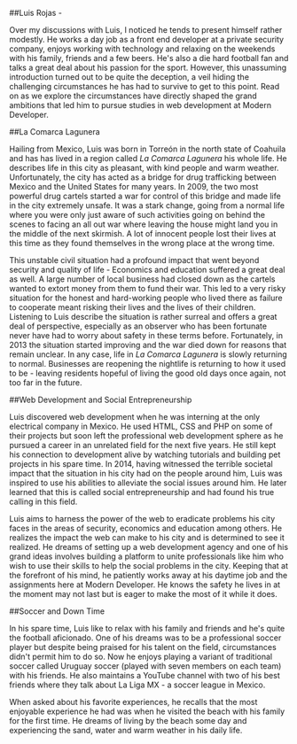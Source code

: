 ##Luis Rojas - 

Over my discussions with Luis, I noticed he tends to present himself rather modestly. He works a day job as a front end developer at a private security company, enjoys working with technology and relaxing on the weekends with his family, friends and a few beers. He's also a die hard football fan and talks a great deal about his passion for the sport. However, this unassuming introduction turned out to be quite the deception, a veil hiding the challenging circumstances he has had to survive to get to this point. Read on as we explore the circumstances have directly shaped the grand ambitions that led him to pursue studies in web development at Modern Developer.

##La Comarca Lagunera

Hailing from Mexico, Luis was born in Torreón in the north state of Coahuila and has has lived in a region called *La Comarca Lagunera* his whole life. He describes life in this city as pleasant, with kind people and warm weather. Unfortunately, the city has acted as a bridge for drug trafficking between Mexico and the United States for many years. In 2009, the two most powerful drug cartels started a war for control of this bridge and made life in the city extremely unsafe. It was a stark change, going from a normal life where you were only just aware of such activities going on behind the scenes to facing an all out war where leaving the house might land you in the middle of the next skirmish. A lot of innocent people lost their lives at this time as they found themselves in the wrong place at the wrong time.

This unstable civil situation had a profound impact that went beyond security and quality of life - Economics and education suffered a great deal as well. A large number of local business had closed down as the cartels wanted to extort money from them to fund their war. This led to a very risky situation for the honest and hard-working people who lived there as failure to cooperate meant risking their lives and the lives of their children. Listening to Luis describe the situation is rather surreal and offers a great deal of perspective, especially as an observer who has been fortunate never have had to worry about safety in these terms before. Fortunately, in 2013 the situation started improving and the war died down for reasons that remain unclear. In any case, life in *La Comarca Lagunera* is slowly returning to normal. Businesses are reopening the nightlife is returning to how it used to be - leaving residents hopeful of living the good old days once again, not too far in the future.

##Web Development and Social Entrepreneurship

Luis discovered web development when he was interning at the only electrical company in Mexico. He used HTML, CSS and PHP on some of their projects but soon left the professional web development sphere as he pursued a career in an unrelated field for the next five years. He still kept his connection to development alive by watching tutorials and building pet projects in his spare time. In 2014, having witnessed the terrible societal impact that the situation in his city had on the people around him, Luis was inspired to use his abilities to alleviate the social issues around him. He later learned that this is called social entrepreneurship and had found his true calling in this field.

Luis aims to harness the power of the web to eradicate problems his city faces in the areas of security, economics and education among others. He realizes the impact the web can make to his city and is determined to see it realized. He dreams of setting up a web development agency and one of his grand ideas involves building a platform to unite professionals like him who wish to use their skills to help the social problems in the city. Keeping that at the forefront of his mind, he patiently works away at his daytime job and the assignments here at Modern Developer. He knows the safety he lives in at the moment may not last but is eager to make the most of it while it does.

##Soccer and Down Time

In his spare time, Luis like to relax with his family and friends and he's quite the football aficionado. One of his dreams was to be a professional soccer player but despite being praised for his talent on the field, circumstances didn't permit him to do so. Now he enjoys playing a variant  of traditional soccer called Uruguay soccer (played with seven members on each team) with his friends. He also maintains a YouTube channel with two of his best friends where they talk about La Liga MX - a soccer league in Mexico.

When asked about his favorite experiences, he recalls that the most enjoyable experience he had was when he visited the beach with his family for the first time. He dreams of living by the beach some day and experiencing the sand, water and warm weather in his daily life.

